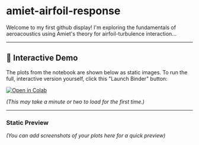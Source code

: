# amiet-airfoil-response

Welcome to my first github display! I'm exploring the fundamentals
of aeroacoustics using Amiet's theory for airfoil-turbulence interaction... 

---

## 🚀 Interactive Demo

The plots from the notebook are shown below as static images. To run the
full, interactive version yourself, click this "Launch Binder" button:

[![Open in Colab](https://colab.research.google.com/assets/colab-badge.svg)](https://colab.research.google.com/github/adrozman/amiet-airfoil-response/blob/main/Amiet.ipynb)

*(This may take a minute or two to load for the first time.)*

---

### Static Preview

*(You can add screenshots of your plots here for a quick preview)*

